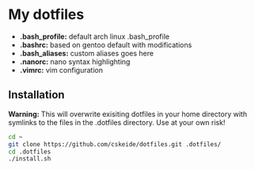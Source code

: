 # My dotfiles
* **.bash_profile:** default arch linux .bash_profile
* **.bashrc:** based on gentoo default with modifications
* **.bash_aliases:** custom aliases goes here
* **.nanorc:** nano syntax highlighting
* **.vimrc:** vim configuration

## Installation
**Warning:** This will overwrite exisiting dotfiles in your home directory with symlinks to the files in the .dotfiles directory. Use at your own risk!
```bash
cd ~
git clone https://github.com/cskeide/dotfiles.git .dotfiles/
cd .dotfiles
./install.sh
```
